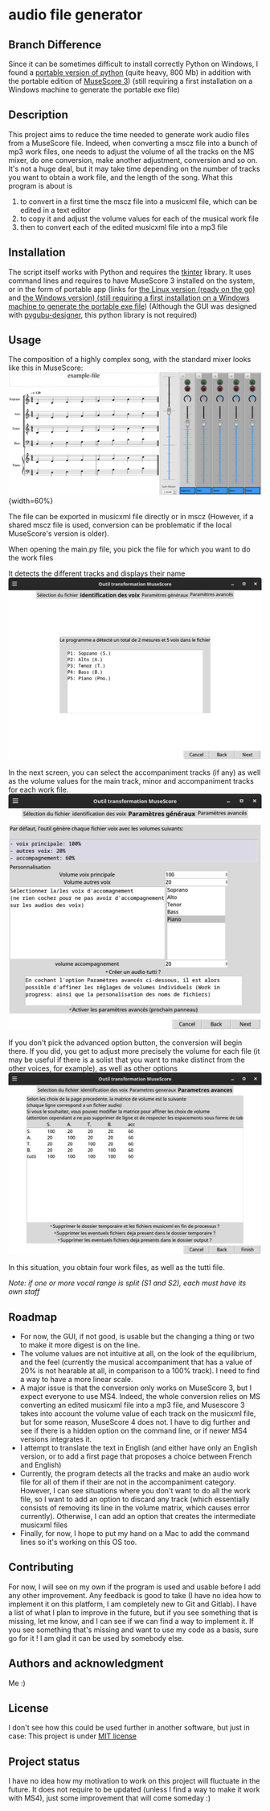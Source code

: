 # audio file generator
## Branch Difference
Since it can be sometimes difficult to install correctly Python on Windows, I found a [portable version of python](https://github.com/winpython/winpython/releases/download/7.0.20231126final/Winpython64-3.11.6.0.exe) (quite heavy, 800 Mb) in addition with the portable edition of [MuseScore 3](https://portableapps.com/apps/music_video/musescore-portable-legacy-3)) (still requiring a first installation on a Windows machine to generate the portable exe file)
## Description
This project aims to reduce the time needed to generate work audio files from a MuseScore file.
Indeed, when converting a mscz file into a bunch of mp3 work files, one needs to adjust the volume of all the tracks on the MS mixer, do one conversion, make another adjustment, conversion and so on. It's not a huge deal, but it may take time depending on the number of tracks you want to obtain a work file, and the length of the song.
What this program is about is 
1) to convert in a first time the mscz file into a musicxml file, which can be edited in a text editor
2) to copy it and adjust the volume values for each of the musical work file
3) then to convert each of the edited musicxml file into a mp3 file

## Installation
The script itself works with Python and requires the [tkinter](https://docs.python.org/3/library/tkinter.html) library. 
It uses command lines and requires to have MuseScore 3 installed on the system, or in the form of portable app (links for [the Linux version (ready on the go)](https://ftp.osuosl.org/pub/musescore-nightlies/linux/3x/stable/MuseScore-3.6.2.548021370-x86_64.AppImage) and [the Windows version) (still requiring a first installation on a Windows machine to generate the portable exe file](https://portableapps.com/apps/music_video/musescore-portable-legacy-3))
(Although the GUI was designed with [pygubu-designer](https://github.com/alejandroautalan/pygubu-designer/wiki), this python library is not required)

## Usage
The composition of a highly complex song, with the standard mixer looks like this in MuseScore:  
![composition](images/composition.png){width=60%}

The file can be exported in musicxml file directly or in mscz (However, if a shared mscz file is used, conversion can be problematic if the local MuseScore's version is older).

When opening the main.py file, you pick the file for which you want to do the work files

It detects the different tracks and displays their name  
![fenetre2](images/fenetre2.png)

In the next screen, you can select the accompaniment tracks (if any) as well as the volume values for the main track, minor and accompaniment tracks for each work file.  
![fenetre3](images/fenetre3.png)

If you don't pick the advanced option button, the conversion will begin there. If you did, you get to adjust more precisely the volume for each file (it may be useful if there is a solist that you want to make distinct from the other voices, for example), as well as other options  
![fenetre4](images/fenetre4.png)

In this situation, you obtain four work files, as well as the tutti file.

*Note: if one or more vocal range is split (S1 and S2), each must have its own staff*

## Roadmap
- For now, the GUI, if not good, is usable but the changing a thing or two to make it more digest is on the line.
- The volume values are not intuitive at all, on the look of the equilibrium, and the feel (currently the musical accompaniment that has a value of 20% is not hearable at all, in comparison to a 100% track). I need to find a way to have a more linear scale.
- A major issue is that the conversion only works on MuseScore 3, but I expect everyone to use MS4. Indeed, the whole conversion relies on MS converting an edited musicxml file into a mp3 file, and Musescore 3 takes into account the volume value of each track on the musicxml file, but for some reason, MuseScore 4 does not. I have to dig further and see if there is a hidden option on the command line, or if newer MS4 versions integrates it.
- I attempt to translate the text in English (and either have only an English version, or to add a first page that proposes a choice between French and English)
- Currently, the program detects all the tracks and make an audio work file for all of them if their are not in the accompaniment category. However, I can see situations where you don't want to do all the work file, so I want to add an option to discard any track (which essentially consists of removing its line in the volume matrix, which causes error currently). Otherwise, I can add an option that creates the intermediate musicxml files
- Finally, for now, I hope to put my hand on a Mac to add the command lines so it's working on this OS too.

## Contributing
For now, I will see on my own if the program is used and usable before I add any other improvement. 
Any feedback is good to take (I have no idea how to implement it on this platform, I am completely new to Git and Gitlab). I have a list of what I plan to improve in the future, but if you see something that is missing, let me know, and I can see if we can find a way to implement it. If you see something that's missing and want to use my code as a basis, sure go for it ! I am glad it can be used by somebody else.

## Authors and acknowledgment
Me :)

## License
I don't see how this could be used further in another software, but just in case:
This project is under [MIT license](https://opensource.org/license/mit/)

## Project status
I have no idea how my motivation to work on this project will fluctuate in the future. It does not require to be updated (unless I find a way to make it work with MS4), just some improvement that will come someday :)
